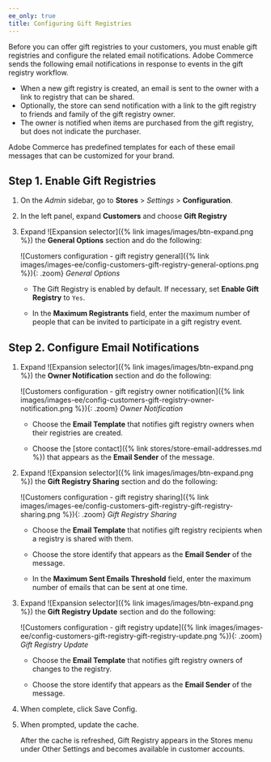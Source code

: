 ```yaml
---
ee_only: true
title: Configuring Gift Registries
---
```


Before you can offer gift registries to your customers, you must enable gift registries and configure the related email notifications. Adobe Commerce sends the following email notifications in response to events in the gift registry workflow.

- When a new gift registry is created, an email is sent to the owner with a link to registry that can be shared.
- Optionally, the store can send notification with a link to the gift registry to friends and family of the gift registry owner.
- The owner is notified when items are purchased from the gift registry, but does not indicate the purchaser.

Adobe Commerce has predefined templates for each of these email messages that can be customized for your brand.

## Step 1. Enable Gift Registries

1. On the _Admin_ sidebar, go to **Stores** > _Settings_ > **Configuration**.

1. In the left panel, expand **Customers** and choose **Gift Registry**

1. Expand ![Expansion selector]({% link images/images/btn-expand.png %}) the **General Options** section and do the following:

    ![Customers configuration - gift registry general]({% link images/images-ee/config-customers-gift-registry-general-options.png %}){: .zoom}
    _General Options_

   - The Gift Registry is enabled by default. If necessary, set **Enable Gift Registry** to `Yes`.

   - In the **Maximum Registrants** field, enter the maximum number of people that can be invited to participate in a gift registry event.

## Step 2. Configure Email Notifications

1. Expand ![Expansion selector]({% link images/images/btn-expand.png %}) the **Owner Notification** section and do the following:

    ![Customers configuration - gift registry owner notification]({% link images/images-ee/config-customers-gift-registry-owner-notification.png %}){: .zoom}
    _Owner Notification_

   - Choose the **Email Template** that notifies gift registry owners when their registries are created.

   - Choose the [store contact]({% link stores/store-email-addresses.md %}) that appears as the **Email Sender** of the message.

1. Expand ![Expansion selector]({% link images/images/btn-expand.png %}) the **Gift Registry Sharing** section and do the following:

    ![Customers configuration - gift registry sharing]({% link images/images-ee/config-customers-gift-registry-gift-registry-sharing.png %}){: .zoom}
    _Gift Registry Sharing_

   - Choose the **Email Template** that notifies gift registry recipients when a registry is shared with them.

   - Choose the store identify that appears as the **Email Sender** of the message.

   - In the **Maximum Sent Emails Threshold** field, enter the maximum number of emails that can be sent at one time.

1. Expand ![Expansion selector]({% link images/images/btn-expand.png %}) the **Gift Registry Update** section and do the following:

    ![Customers configuration - gift registry update]({% link images/images-ee/config-customers-gift-registry-gift-registry-update.png %}){: .zoom}
    _Gift Registry Update_

   - Choose the **Email Template** that notifies gift registry owners of changes to the registry.

   - Choose the store identify that appears as the **Email Sender** of the message.

1. When complete, click <span class="btn">Save Config</span>.

1. When prompted, update the cache.

   After the cache is refreshed, Gift Registry appears in the Stores menu under Other Settings and becomes available in customer accounts.
